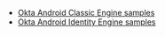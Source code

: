 * [Okta Android Classic Engine samples](https://github.com/okta/samples-android)
* [Okta Android Identity Engine samples](https://github.com/okta/okta-idx-android/tree/master/dynamic-app)
